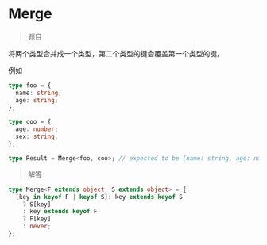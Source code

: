 # Merge

<BtnGroup 
  issue="https://tsch.js.org/559/solutions"
  answer="https://github.com/type-challenges/type-challenges/issues/31963"
/>

> 题目

将两个类型合并成一个类型，第二个类型的键会覆盖第一个类型的键。

例如

```ts
type foo = {
  name: string;
  age: string;
};

type coo = {
  age: number;
  sex: string;
};

type Result = Merge<foo, coo>; // expected to be {name: string, age: number, sex: string}
```

> 解答

```ts
type Merge<F extends object, S extends object> = {
  [key in keyof F | keyof S]: key extends keyof S
    ? S[key]
    : key extends keyof F
    ? F[key]
    : never;
};
```

